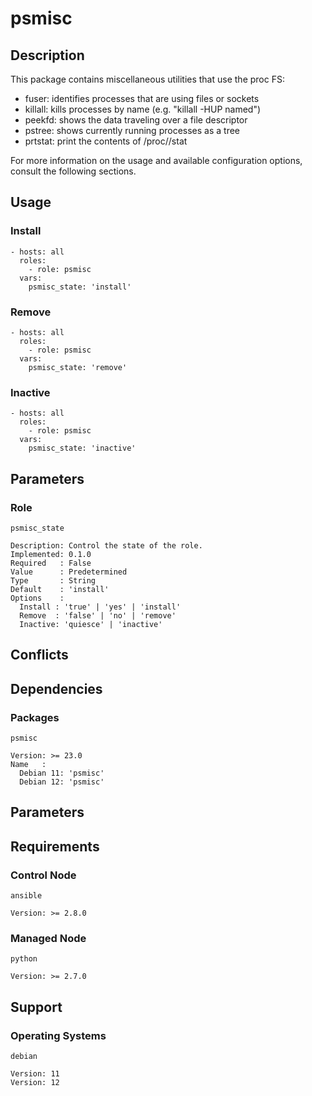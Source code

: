# psmisc

## Description

This package contains miscellaneous utilities that use the proc FS:
- fuser: identifies processes that are using files or sockets
- killall: kills processes by name (e.g. "killall -HUP named")
- peekfd: shows the data traveling over a file descriptor
- pstree: shows currently running processes as a tree
- prtstat: print the contents of /proc/<pid>/stat

For more information on the usage and available configuration options,
consult the following sections.

## Usage

### Install

```
- hosts: all
  roles:
    - role: psmisc
  vars:
    psmisc_state: 'install'
```

### Remove

```
- hosts: all
  roles:
    - role: psmisc
  vars:
    psmisc_state: 'remove'
```

### Inactive

```
- hosts: all
  roles:
    - role: psmisc
  vars:
    psmisc_state: 'inactive'
```

## Parameters

### Role

`psmisc_state`

    Description: Control the state of the role.
    Implemented: 0.1.0
    Required   : False
    Value      : Predetermined
    Type       : String
    Default    : 'install'
    Options    :
      Install : 'true' | 'yes' | 'install'
      Remove  : 'false' | 'no' | 'remove'
      Inactive: 'quiesce' | 'inactive'

## Conflicts

## Dependencies

### Packages

`psmisc`

    Version: >= 23.0
    Name   :
      Debian 11: 'psmisc'
      Debian 12: 'psmisc'

## Parameters

## Requirements

### Control Node

`ansible`

    Version: >= 2.8.0

### Managed Node

`python`

    Version: >= 2.7.0

## Support

### Operating Systems

`debian`

    Version: 11
    Version: 12

